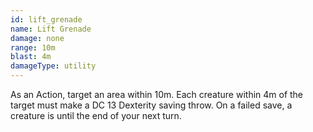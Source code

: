 ```yaml
---
id: lift_grenade
name: Lift Grenade
damage: none
range: 10m
blast: 4m
damageType: utility
---
```

As an Action, target an area within 10m. Each creature within 4m of the target must make a DC 13 Dexterity saving throw.
On a failed save, a creature is <condition id="lifted"/> until the end of your next turn.